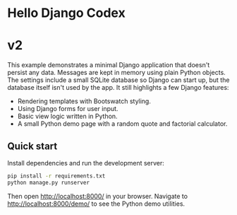 # Hello Django Codex
# v2

This example demonstrates a minimal Django application that doesn't persist any data. Messages are kept in memory using plain Python objects. The settings include a small SQLite database so Django can start up, but the database itself isn't used by the app. It still highlights a few Django features:

- Rendering templates with Bootswatch styling.
- Using Django forms for user input.
- Basic view logic written in Python.
- A small Python demo page with a random quote and factorial calculator.

## Quick start

Install dependencies and run the development server:

```bash
pip install -r requirements.txt
python manage.py runserver
```

Then open <http://localhost:8000/> in your browser.
Navigate to <http://localhost:8000/demo/> to see the Python demo utilities.
